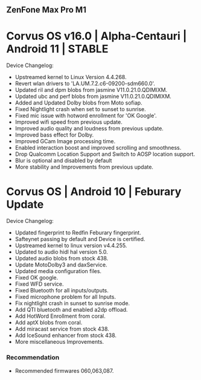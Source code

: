 ## ZenFone Max Pro M1

# Corvus OS v16.0 | Alpha-Centauri | Android 11 | STABLE
Device Changelog:
- Upstreamed kernel to Linux Version 4.4.268.
- Revert wlan drivers to 'LA.UM.7.2.c6-09200-sdm660.0'.
- Updated ril and dpm blobs from jasmine V11.0.21.0.QDIMIXM.
- Updated ubc and perf blobs from jasmine V11.0.21.0.QDIMIXM.
- Added and Updated Dolby blobs from Moto sofiap.
- Fixed Nightlight crash when set to sunset to sunrise.
- Fixed mic issue with hotword enrollment for 'OK Google'.
- Improved wifi speed from previous update.
- Improved audio quality and loudness from previous update.
- Improved bass effect for Dolby.
- Improved GCam Image processing time.
- Enabled interaction boost and improved scrolling and smoothness.
- Drop Qualcomm Location Support and Switch to AOSP location support.
- Blur is optional and disabled by default
- More stability and Improvements from previous update.

# Corvus OS | Android 10 | Feburary Update
Device Changelog:
- Updated fingerprint to Redfin Feburary fingerprint.
- Safteynet passing by default and Device is certified.
- Upstreamed kernel to linux version v4.4.255.
- Updated to audio hidl hal version 5.0.
- Updated audio blobs from stock 438.
- Update MotoDolby3 and daxService.
- Updated media configuration files.
- Fixed OK google.
- Fixed WFD service.
- Fixed Bluetooth for all inputs/outputs.
- Fixed microphone problem for all Inputs.
- Fix nightlight crash in sunset to sunrise mode.
- Add QTI bluetooth and enabled a2dp offload.
- Add HotWord Enrollment from coral.
- Add aptX blobs from coral.
- Add miracast service from stock 438.
- Add IceSound enhancer from stock 438.
- More miscellaneous Improvements.
### Recommendation
- Recommended firmwares 060,063,087.
